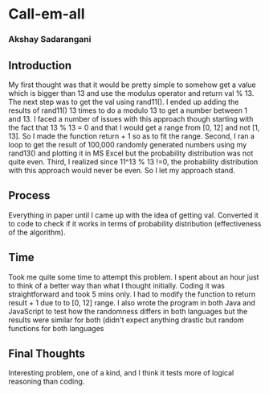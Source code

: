 # Call-em-all

### Akshay Sadarangani

## Introduction

My first thought was that it would be pretty simple to somehow get a value which is bigger than 13 and use the modulus operator and return val % 13. The next step was to get the val using rand11(). I ended up adding the results of rand11() 13 times to do a modulo 13 to get a number between 1 and 13. I faced a number of issues with this approach though starting with the fact that 13 % 13 = 0 and that I would get a range from [0, 12] and not [1, 13]. So I made the function return + 1 so as to fit the range.
Second, I ran a loop to get the result of 100,000 randomly generated numbers using my rand13() and plotting it in MS Excel but the probability distribution was not quite even. 
Third, I realized since 11^13 % 13 !=0, the probability distribution with this approach would never be even. So I let my approach stand.

## Process
Everything in paper until I came up with the idea of getting val. Converted it to code to check if it works in terms of probability distribution (effectiveness of the algorithm).

## Time
Took me quite some time to attempt this problem. I spent about an hour just to think of a better way than what I thought initially. Coding it was straightforward and took 5 mins only. I had to modify the function to return result + 1 due to to [0, 12] range.
I also wrote the program in both Java and JavaScript to test how the randomness differs in both languages but the results were similar for both (didn't expect anything drastic but random functions for both languages 

## Final Thoughts
Interesting problem, one of a kind, and I think it tests more of logical reasoning than coding.
